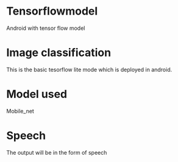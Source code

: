 # Tensorflowmodel
Android with tensor flow model

# Image classification

This is the basic tesorflow lite mode which is deployed in android.

# Model used 

Mobile_net


# Speech

The output will be in the form of speech
